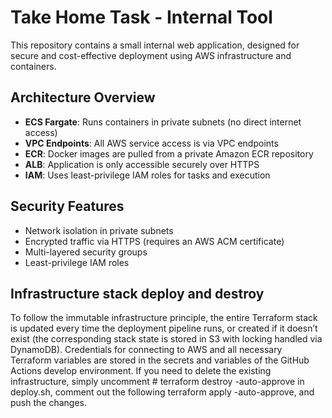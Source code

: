 # Take Home Task - Internal Tool

This repository contains a small internal web application, designed for secure and cost-effective deployment using AWS infrastructure and containers.

## Architecture Overview

- **ECS Fargate**: Runs containers in private subnets (no direct internet access)
- **VPC Endpoints**: All AWS service access is via VPC endpoints
- **ECR**: Docker images are pulled from a private Amazon ECR repository
- **ALB**: Application is only accessible securely over HTTPS
- **IAM**: Uses least-privilege IAM roles for tasks and execution


## Security Features

- Network isolation in private subnets
- Encrypted traffic via HTTPS (requires an AWS ACM certificate)
- Multi-layered security groups
- Least-privilege IAM roles

## Infrastructure stack deploy and destroy

To follow the immutable infrastructure principle, the entire Terraform stack is updated every time the deployment pipeline runs, or created if it doesn’t exist (the corresponding stack state is stored in S3 with locking handled via DynamoDB).
Credentials for connecting to AWS and all necessary Terraform variables are stored in the secrets and variables of the GitHub Actions develop environment.
If you need to delete the existing infrastructure, simply uncomment # terraform destroy -auto-approve in deploy.sh, comment out the following terraform apply -auto-approve, and push the changes.

